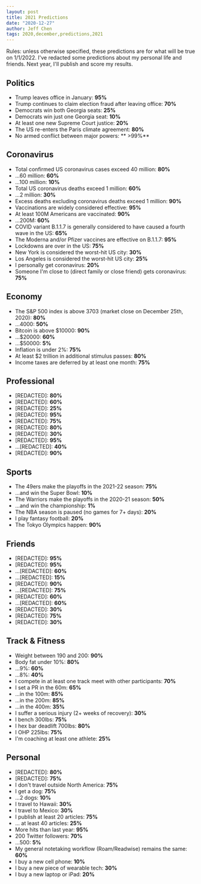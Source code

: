 ```yaml
---
layout: post
title: 2021 Predictions
date: "2020-12-27"
author: Jeff Chen
tags: 2020,december,predictions,2021
---
```


Rules: unless otherwise specified, these predictions are for what will be true on 1/1/2022. I've redacted some predictions about my personal life and friends. Next year, I'll publish and score my results.

<!-- excerpt -->

## Politics

- Trump leaves office in January: **95%**
- Trump continues to claim election fraud after leaving office: **70%**
- Democrats win both Georgia seats: **25%**
- Democrats win just one Georgia seat: **10%**
- At least one new Supreme Court justice: **20%**
- The US re-enters the Paris climate agreement: **80%**
- No armed conflict between major powers: ** >99%**

## Coronavirus

- Total confirmed US coronavirus cases exceed 40 million: **80%**
- ...60 million: **60%**
- ...100 million: **10%**
- Total US coronavirus deaths exceed 1 million: **60%**
- ...2 million: **30%**
- Excess deaths excluding coronavirus deaths exceed 1 million: **90%**
- Vaccinations are widely considered effective: **95%**
- At least 100M Americans are vaccinated: **90%**
- ...200M: **60%**
- COVID variant B.1.1.7 is generally considered to have caused a fourth wave in the US: **65%**
- The Moderna and/or Pfizer vaccines are effective on B.1.1.7: **95%**
- Lockdowns are over in the US: **75%**
- New York is considered the worst-hit US city: **30%**
- Los Angeles is considered the worst-hit US city: **25%**
- I personally get coronavirus: **20%**
- Someone I'm close to (direct family or close friend) gets coronavirus: **75%**

## Economy

- The S&P 500 index is above 3703 (market close on December 25th, 2020): **80%**
- ...4000: **50%**
- Bitcoin is above $10000: **90%**
- ...$20000: **60%**
- ...$50000: **5%**
- Inflation is under 2%: **75%**
- At least $2 trillion in additional stimulus passes: **80%**
- Income taxes are deferred by at least one month: **75%**

## Professional

- \[REDACTED\]: **80%**
- \[REDACTED\]: **60%**
- \[REDACTED\]: **25%**
- \[REDACTED\]: **95%**
- \[REDACTED\]: **75%**
- \[REDACTED\]: **80%**
- \[REDACTED\]: **30%**
- \[REDACTED\]: **95%**
- ...\[REDACTED\]: **40%**
- \[REDACTED\]: **90%**

## Sports

- The 49ers make the playoffs in the 2021-22 season: **75%**
- ...and win the Super Bowl: **10%**
- The Warriors make the playoffs in the 2020-21 season: **50%**
- ...and win the championship: **1%**
- The NBA season is paused (no games for 7+ days): **20%**
- I play fantasy football: **20%**
- The Tokyo Olympics happen: **90%**

## Friends

- \[REDACTED\]: **95%**
- \[REDACTED\]: **95%**
- ...\[REDACTED\]: **60%**
- ...\[REDACTED\]: **15%**
- \[REDACTED\]: **90%**
- ...\[REDACTED\]: **75%**
- \[REDACTED\]: **60%**
- ...\[REDACTED\]: **60%**
- \[REDACTED\]: **30%**
- \[REDACTED\]: **75%**
- \[REDACTED\]: **30%**

## Track & Fitness

- Weight between 190 and 200: **90%**
- Body fat under 10%: **80%**
- ...9%: **60%**
- ...8%: **40%**
- I compete in at least one track meet with other participants: **70%**
- I set a PR in the 60m: **65%**
- ...in the 100m: **85%**
- ...in the 200m: **85%**
- ...in the 400m: **35%**
- I suffer a serious injury (2+ weeks of recovery): **30%**
- I bench 300lbs: **75%**
- I hex bar deadlift 700lbs: **80%**
- I OHP 225lbs: **75%**
- I'm coaching at least one athlete: **25%**

## Personal

- \[REDACTED\]: **80%**
- \[REDACTED\]: **75%**
- I don't travel outside North America: **75%**
- I get a dog: **75%**
- ...2 dogs: **10%**
- I travel to Hawaii: **30%**
- I travel to Mexico: **30%**
- I publish at least 20 articles: **75%**
- ... at least 40 articles: **25%**
- More hits than last year: **95%**
- 200 Twitter followers: **70%**
- ...500: **5%**
- My general notetaking workflow (Roam/Readwise) remains the same: **60%**
- I buy a new cell phone: **10%**
- I buy a new piece of wearable tech: **30%**
- I buy a new laptop or iPad: **20%**
